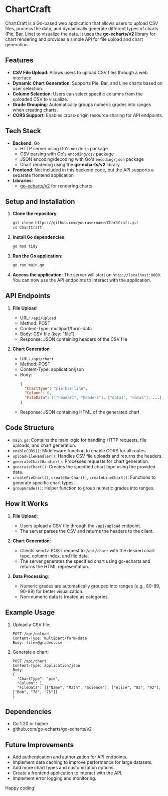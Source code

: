 # ChartCraft

ChartCraft is a Go-based web application that allows users to upload CSV files, process the data, and dynamically generate different types of charts (Pie, Bar, Line) to visualize the data. It uses the **go-echarts/v2** library for chart rendering and provides a simple API for file upload and chart generation.

## Features

- **CSV File Upload**: Allows users to upload CSV files through a web interface.
- **Dynamic Chart Generation**: Supports Pie, Bar, and Line charts based on user selection.
- **Column Selection**: Users can select specific columns from the uploaded CSV to visualize.
- **Grade Grouping**: Automatically groups numeric grades into ranges when creating charts.
- **CORS Support**: Enables cross-origin resource sharing for API endpoints.

## Tech Stack

- **Backend**: Go
  - HTTP server using Go's `net/http` package
  - CSV parsing with Go's `encoding/csv` package
  - JSON encoding/decoding with Go's `encoding/json` package
  - Chart rendering using the **go-echarts/v2** library
- **Frontend**: Not included in this backend code, but the API supports a separate frontend application
- **Libraries**: 
  - [go-echarts/v2](https://github.com/go-echarts/go-echarts) for rendering charts

## Setup and Installation

1. **Clone the repository**:
    ```bash
    git clone https://github.com/yourusername/ChartCraft.git
    cd ChartCraft
    ```

2. **Install Go dependencies**:
    ```bash
    go mod tidy
    ```

3. **Run the Go application**:
    ```bash
    go run main.go
    ```

4. **Access the application**:
    The server will start on `http://localhost:8080`. You can now use the API endpoints to interact with the application.

## API Endpoints

1. **File Upload**
   - URL: `/api/upload`
   - Method: POST
   - Content-Type: multipart/form-data
   - Body: CSV file (key: "file")
   - Response: JSON containing headers of the CSV file

2. **Chart Generation**
   - URL: `/api/chart`
   - Method: POST
   - Content-Type: application/json
   - Body: 
     ```json
     {
       "ChartType": "pie|bar|line",
       "Column": 0,
       "FileData": [["header1", "header2"], ["data1", "data2"], ...]
     }
     ```
   - Response: JSON containing HTML of the generated chart

## Code Structure

- `main.go`: Contains the main logic for handling HTTP requests, file uploads, and chart generation.
- `enableCORS()`: Middleware function to enable CORS for all routes.
- `uploadFileHandler()`: Handles CSV file uploads and returns the headers.
- `generateChartHandler()`: Processes requests for chart generation.
- `generateChart()`: Creates the specified chart type using the provided data.
- `createPieChart()`, `createBarChart()`, `createLineChart()`: Functions to generate specific chart types.
- `groupGrades()`: Helper function to group numeric grades into ranges.

## How It Works

1. **File Upload**: 
   - Users upload a CSV file through the `/api/upload` endpoint.
   - The server parses the CSV and returns the headers to the client.

2. **Chart Generation**:
   - Clients send a POST request to `/api/chart` with the desired chart type, column index, and file data.
   - The server generates the specified chart using go-echarts and returns the HTML representation.

3. **Data Processing**:
   - Numeric grades are automatically grouped into ranges (e.g., 80-89, 90-99) for better visualization.
   - Non-numeric data is treated as categories.

## Example Usage

1. Upload a CSV file:
   ```
   POST /api/upload
   Content-Type: multipart/form-data
   Body: file=@grades.csv
   ```

2. Generate a chart:
   ```
   POST /api/chart
   Content-Type: application/json
   Body: 
   {
     "ChartType": "pie",
     "Column": 1,
     "FileData": [["Name", "Math", "Science"], ["Alice", "85", "92"], ["Bob", "78", "75"]]
   }
   ```

## Dependencies

- Go 1.20 or higher
- github.com/go-echarts/go-echarts/v2

## Future Improvements

- Add authentication and authorization for API endpoints.
- Implement data caching to improve performance for large datasets.
- Add more chart types and customization options.
- Create a frontend application to interact with the API.
- Implement error logging and monitoring.

Happy coding!